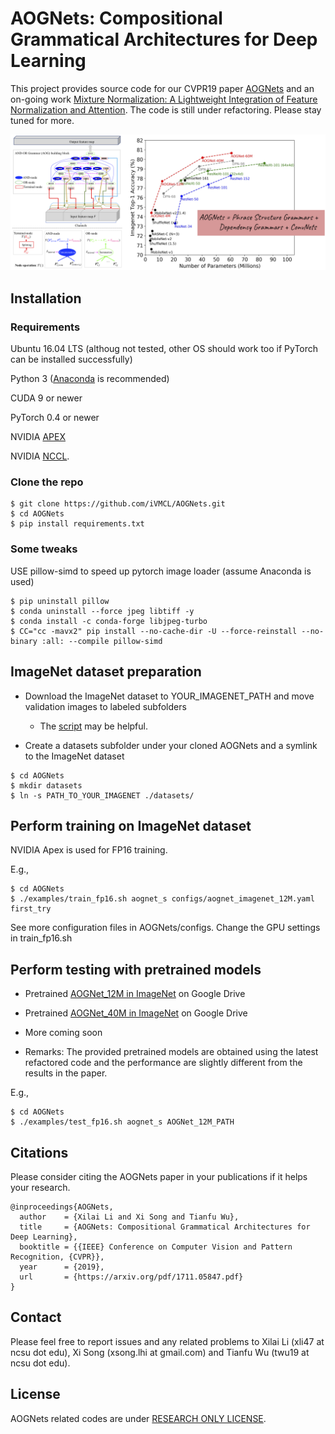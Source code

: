 
# AOGNets: Compositional Grammatical Architectures for Deep Learning

This project provides source code for our CVPR19 paper [AOGNets](https://arxiv.org/abs/1711.05847) and
an on-going work [Mixture Normalization: A Lightweight Integration of Feature Normalization and Attention]().
The code is still under refactoring. Please stay tuned for more.

![alt text](images/teaser.png "AOG building block and ImageNet performance")


## Installation

### Requirements

Ubuntu 16.04 LTS (althoug not tested, other OS should work too if PyTorch can be installed successfully)

Python 3 ([Anaconda](https://www.anaconda.com/) is recommended)

CUDA 9 or newer

PyTorch 0.4 or newer

NVIDIA [APEX](https://github.com/NVIDIA/apex)

NVIDIA [NCCL](https://docs.nvidia.com/deeplearning/sdk/nccl-install-guide/index.html).

### Clone the repo
```
$ git clone https://github.com/iVMCL/AOGNets.git
$ cd AOGNets
$ pip install requirements.txt
```

### Some tweaks

USE pillow-simd to speed up pytorch image loader (assume Anaconda is used)

```
$ pip uninstall pillow
$ conda uninstall --force jpeg libtiff -y
$ conda install -c conda-forge libjpeg-turbo
$ CC="cc -mavx2" pip install --no-cache-dir -U --force-reinstall --no-binary :all: --compile pillow-simd
```

## ImageNet dataset preparation

- Download the ImageNet dataset to YOUR_IMAGENET_PATH and move validation images to labeled subfolders
    - The [script](https://raw.githubusercontent.com/soumith/imagenetloader.torch/master/valprep.sh) may be helpful.

- Create a datasets subfolder under your cloned AOGNets and a symlink to the ImageNet dataset

```
$ cd AOGNets
$ mkdir datasets
$ ln -s PATH_TO_YOUR_IMAGENET ./datasets/
```

## Perform training on ImageNet dataset

NVIDIA Apex is used for FP16 training.

E.g.,

```
$ cd AOGNets
$ ./examples/train_fp16.sh aognet_s configs/aognet_imagenet_12M.yaml first_try
```

See more configuration files in AOGNets/configs. Change the GPU settings in train_fp16.sh


## Perform testing with pretrained models

- Pretrained [AOGNet_12M in ImageNet](https://drive.google.com/open?id=1MTPFR8C9tCXFNeYgn9NqZ3wOJt8ZeMm7) on Google Drive

- Pretrained [AOGNet_40M in ImageNet](https://drive.google.com/open?id=1t7gGiNcP8L6TSzLDHg8qcb8G_x-nlIfV) on Google Drive

- More coming soon

- Remarks: The provided pretrained models are obtained using the latest refactored code and the performance are slightly different from the results in the paper.

E.g.,

```
$ cd AOGNets
$ ./examples/test_fp16.sh aognet_s AOGNet_12M_PATH
```

## Citations
Please consider citing the AOGNets paper in your publications if it helps your research.
```
@inproceedings{AOGNets,
  author    = {Xilai Li and Xi Song and Tianfu Wu},
  title     = {AOGNets: Compositional Grammatical Architectures for Deep Learning},
  booktitle = {{IEEE} Conference on Computer Vision and Pattern Recognition, {CVPR}},
  year      = {2019},
  url       = {https://arxiv.org/pdf/1711.05847.pdf}
}
```

## Contact

Please feel free to report issues and any related problems to Xilai Li (xli47 at ncsu dot edu), Xi Song (xsong.lhi at gmail.com) and Tianfu Wu (twu19 at ncsu dot edu).

## License

AOGNets related codes are under [RESEARCH ONLY LICENSE](./LICENSE).
